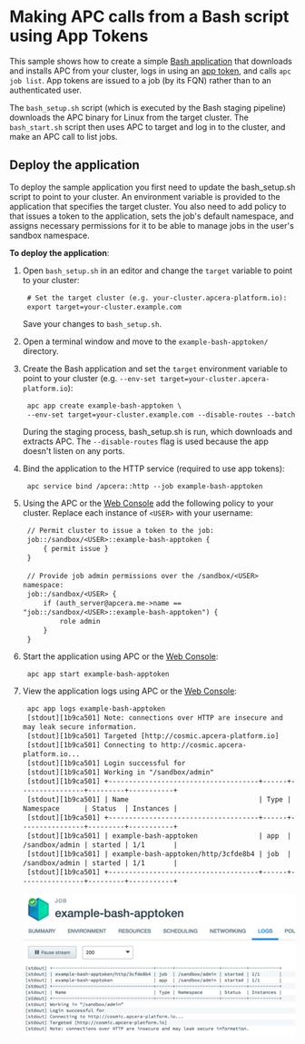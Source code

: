 # Making APC calls from a Bash script using App Tokens

This sample shows how to create a simple [Bash application](http://docs.apcera.com/packages/staging/#bash) that downloads and installs APC from your cluster, logs in using an [app token](http://docs.apcera.com/jobs/app-token/), and calls `apc job list`. App tokens are issued to a job (by its FQN) rather than to an authenticated user.

The `bash_setup.sh` script (which is executed by the Bash staging pipeline) downloads the APC binary for Linux from the target cluster. The `bash_start.sh` script then uses APC to target and log in to the cluster, and make an APC call to list jobs.

## Deploy the application

To deploy the sample application you first need to update the bash_setup.sh script to point to your cluster. An environment variable is provided to the application that specifies the target cluster. You also need to add policy to that issues a token to the application, sets the job's default namespace, and assigns necessary permissions for it to be able to manage jobs in the user's sandbox namespace.

**To deploy the application**:

1. Open `bash_setup.sh` in an editor and change the `target` variable to point to your cluster:

        # Set the target cluster (e.g. your-cluster.apcera-platform.io):
        export target=your-cluster.example.com

    Save your changes to `bash_setup.sh`.

3. Open a terminal window and move to the `example-bash-apptoken/` directory.
4. Create the Bash application  and set the `target` environment variable to point to your cluster (e.g. `--env-set target=your-cluster.apcera-platform.io`):

        apc app create example-bash-apptoken \
        --env-set target=your-cluster.example.com --disable-routes --batch


    During the staging process, bash_setup.sh is run, which downloads and extracts APC. The `--disable-routes` flag is used because the app doesn't listen on any ports.

3. Bind the application to the HTTP service (required to use app tokens):

        apc service bind /apcera::http --job example-bash-apptoken

4. Using the APC or the [Web Console](https://docs.apcera.com/quickstart/console_tasks/#policy-editor) add the following policy to your cluster. Replace each instance of `<USER>` with your username:

        // Permit cluster to issue a token to the job:
        job::/sandbox/<USER>::example-bash-apptoken {
            { permit issue }
        }

        // Provide job admin permissions over the /sandbox/<USER> namespace:
        job::/sandbox/<USER> {
            if (auth_server@apcera.me->name == "job::/sandbox/<USER>::example-bash-apptoken") {
                role admin
            }
        }

5. Start the application using APC or the [Web Console](https://docs.apcera.com/quickstart/console_tasks/#starting-and-stopping-jobs):

        apc app start example-bash-apptoken

6. View the application logs using APC or the [Web Console](https://docs.apcera.com/quickstart/console_tasks/#tailing-job-logs):

        apc app logs example-bash-apptoken
        [stdout][1b9ca501] Note: connections over HTTP are insecure and may leak secure information.
        [stdout][1b9ca501] Targeted [http://cosmic.apcera-platform.io]
        [stdout][1b9ca501] Connecting to http://cosmic.apcera-platform.io...
        [stdout][1b9ca501] Login successful for
        [stdout][1b9ca501] Working in "/sandbox/admin"
        [stdout][1b9ca501] +-------------------------------------+------+----------------+---------+-----------+
        [stdout][1b9ca501] | Name                                | Type | Namespace      | Status  | Instances |
        [stdout][1b9ca501] +-------------------------------------+------+----------------+---------+-----------+
        [stdout][1b9ca501] | example-bash-apptoken               | app  | /sandbox/admin | started | 1/1       |
        [stdout][1b9ca501] | example-bash-apptoken/http/3cfde8b4 | job  | /sandbox/admin | started | 1/1       |
        [stdout][1b9ca501] +-------------------------------------+------+----------------+---------+-----------+

    ![Alt text](logs.png "Optional title")
